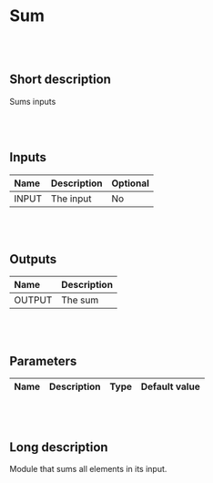# Sum


<br><br>
## Short description

Sums inputs

<br><br>

## Inputs

|Name|Description|Optional|
|:----|:-----------|:-------|
|INPUT|The input|No|

<br><br>

## Outputs

|Name|Description|
|:----|:-----------|
|OUTPUT|The sum|

<br><br>

## Parameters

|Name|Description|Type|Default value|
|:----|:-----------|:----|:-------------|

<br><br>
## Long description
Module that sums all elements in its input.